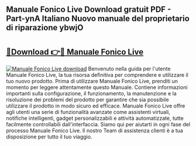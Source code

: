 ## Manuale Fonico Live Download gratuit PDF - Part-ynA Italiano Nuovo manuale del proprietario di riparazione ybwjO

# <h2><a href="http://df9e7r.blite.top/?on=Manuale+Fonico+Live">🔗Download 👉🔴 Manuale Fonico Live</a></h2>

[![Manuale Fonico Live download](https://i.imgur.com/lujVjoI.png)](http://df9e7r.blite.top/?on=Manuale+Fonico+Live)
Benvenuto nella guida per l'utente Manuale Fonico Live, la tua risorsa definitiva per comprendere e utilizzare il tuo nuovo prodotto. Prima di utilizzare Manuale Fonico Live, prenditi un momento per leggere attentamente questo Manuale. Contiene informazioni importanti sulla configurazione, il funzionamento, la manutenzione e la risoluzione dei problemi del prodotto per garantire che sia possibile utilizzare il prodotto in modo sicuro ed efficace. Manuale Fonico Live offre agli utenti una serie di funzionalità avanzate come assistenti virtuali, notifiche intelligenti, gadget personalizzabili e attività automatizzate, tutte facilmente controllabili dall'interfaccia. Siamo qui per aiutarti in ogni fase del processo Manuale Fonico Live. Il nostro Team di assistenza clienti è a tua disposizione per tutto il tuo viaggio.
